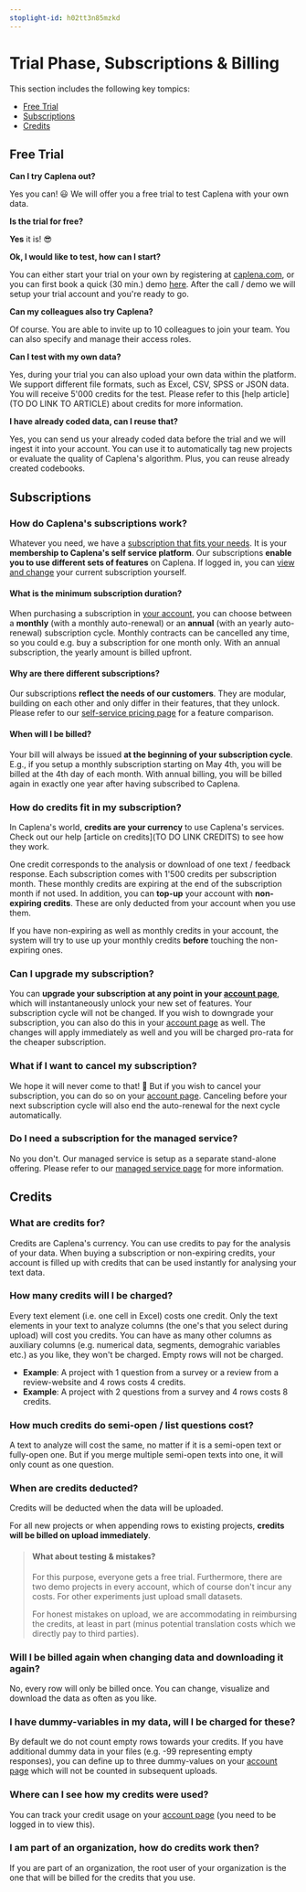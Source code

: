 ```yaml
---
stoplight-id: h02tt3n85mzkd
---
```


# Trial Phase, Subscriptions & Billing

This section includes the following key tompics:

* [Free Trial](#Free-Trial)
* [Subscriptions](#Subscriptions)
* [Credits](#Credits)

## Free Trial

**Can I try Caplena out?**

Yes you can! 😃 We will offer you a free trial to test Caplena with your own data.

**Is the trial for free?** 

**Yes** it is! 😎

**Ok, I would like to test, how can I start?**

You can either start your trial on your own by registering at [caplena.com](caplena.com), or you can first book a quick (30 min.) demo [here](https://savvycal.com/misel/chat). After the call / demo we will  setup your trial account and you're ready to go.

**Can my colleagues also try Caplena?**

Of course. You are able to invite up to 10 colleagues to join your team. You can also specify and manage their access roles.

**Can I test with my own data?**

Yes, during your trial you can also upload your own data within the platform. We support different file formats, such as Excel, CSV, SPSS or JSON data. You will receive 5'000 credits for the test. Please refer to this [help article](TO DO LINK TO ARTICLE) about credits for more information.

**I have already coded data, can I reuse that?**

Yes, you can send us your already coded data before the trial and we will ingest it into your account. You can use it to automatically tag new projects or evaluate the quality of Caplena's algorithm. Plus, you can reuse already created codebooks.

## Subscriptions

### How do Caplena's subscriptions work?

Whatever you need, we have a [subscription that fits your needs](https://caplena.com/en/pricing). It is your **membership to Caplena's self service platform**. Our subscriptions **enable you to use different sets of features** on Caplena. If logged in, you can [view and change](https://caplena.com/app/account/subscription) your current subscription yourself.

#### What is the minimum subscription duration?

When purchasing a subscription in [your account](https://caplena.com/app/account/subscription), you can choose between a **monthly** (with a monthly auto-renewal) or an **annual** (with an yearly auto-renewal) subscription cycle. Monthly contracts can be cancelled any time, so you could e.g. buy a subscription for one month only. With an annual subscription, the yearly amount is billed upfront.

#### Why are there different subscriptions?

Our subscriptions **reflect the needs of our customers**. They are modular, building on each other and only differ in their features, that they unlock. Please refer to our [self-service pricing page](https://caplena.com/en/pricing) for a feature comparison.

#### When will I be billed?

Your bill will always be issued **at the beginning of your subscription cycle**. E.g., if you setup a monthly subscription starting on May 4th, you will be billed at the 4th day of each month. With annual billing, you will be billed again in exactly one year after having subscribed to Caplena.

### How do credits fit in my subscription?

In Caplena's world, **credits are your currency** to use Caplena's services. Check out our help [article on credits](TO DO LINK CREDITS) to see how they work.

One credit corresponds to the analysis or download of one text / feedback response. Each subscription comes with 1'500 credits per subscription month. These monthly credits are expiring at the end of the subscription month if not used. In addition, you can **top-up** your account with **non-expiring credits**. These are only deducted from your account when you use them.

If you have non-expiring as well as monthly credits in your account, the system will try to use up your monthly credits **before** touching the non-expiring ones.

### Can I upgrade my subscription?

You can **upgrade your subscription at any point in your [account page](https://caplena.com/app/account/subscription)**, which will instantaneously unlock your new set of features. Your subscription cycle will not be changed. If you wish to downgrade your subscription, you can also do this in your [account page](https://caplena.com/app/account/subscription) as well. The changes will apply immediately as well and you will be charged pro-rata for the cheaper subscription.

### What if I want to cancel my subscription?

We hope it will never come to that! 🙂 But if you wish to cancel your subscription, you can do so on your [account page](https://caplena.com/app/account/subscription). Canceling before your next subscription cycle will also end the auto-renewal for the next cycle automatically.

### Do I need a subscription for the managed service?

No you don't. Our managed service is setup as a separate stand-alone offering. Please refer to our [managed service page](https://caplena.com/en/managed/) for more information.

## Credits

### What are credits for?

Credits are Caplena's currency. You can use credits to pay for the analysis of your data. When buying a subscription or non-expiring credits, your account is filled up with credits that can be used instantly for analysing your text data.

### How many credits will I be charged?

Every text element (i.e. one cell in Excel) costs one credit. Only the text elements in your text to analyze columns (the one's that you select during upload) will cost you credits. You can have as many other columns as auxiliary columns (e.g. numerical data, segments, demograhic variables etc.) as you like, they won't be charged. Empty rows will not be charged.

- **Example**: A project with 1 question from a survey or a review from a review-website and 4 rows costs 4 credits.
- **Example**: A project with 2 questions from a survey and 4 rows costs 8 credits.

### How much credits do semi-open / list questions cost?

A text to analyze will cost the same, no matter if it is a semi-open text or fully-open one. But if you merge multiple semi-open texts into one, it will only count as one question.

### When are credits deducted?

Credits will be deducted when the data will be uploaded.

For all new projects or when appending rows to existing projects, **credits will be billed on upload immediately**.

<!-- theme: info -->

> #### What about testing & mistakes?
> For this purpose, everyone gets a free trial. Furthermore, there are two demo projects in every account, which of course don't incur any costs. For other experiments just upload small datasets.
>
> For honest mistakes on upload, we are accommodating in reimbursing the credits, at least in part (minus potential translation costs which we directly pay to third parties).

### Will I be billed again when changing data and downloading it again?

No, every row will only be billed once. You can change, visualize and download the data as often as you like.

### I have dummy-variables in my data, will I be charged for these?

By default we do not count empty rows towards your credits. If you have additional dummy data in your files (e.g. -99 representing empty responses), you can define up to three dummy-values on your [account page](https://caplena.com/app/account) which will not be counted in subsequent uploads.

### Where can I see how my credits were used?

You can track your credit usage on your [account page](https://caplena.com/app/account) (you need to be logged in to view this).

### I am part of an organization, how do credits work then?

If you are part of an organization, the root user of your organization is the one that will be billed for the credits that you use.


